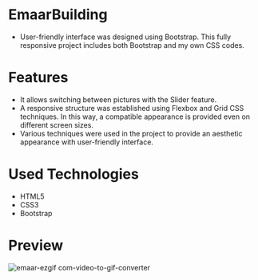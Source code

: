 # EmaarBuilding

- User-friendly interface was designed using Bootstrap. This fully responsive project includes both Bootstrap and my own CSS codes.

# Features

- It allows switching between pictures with the Slider feature.
- A responsive structure was established using Flexbox and Grid CSS techniques. In this way, a compatible appearance is provided even on different screen sizes.
- Various techniques were used in the project to provide an aesthetic appearance with user-friendly interface.

# Used Technologies

- HTML5
- CSS3
- Bootstrap

# Preview

![emaar-ezgif com-video-to-gif-converter](https://github.com/TugbaKes55/EmaarBuilding/assets/170290830/bee6bb9a-187c-4d41-abb8-8fd2bdf71829)

